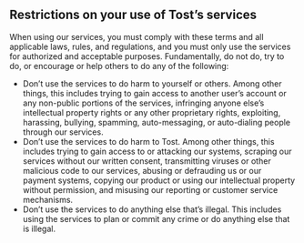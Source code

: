 ## Restrictions on your use of Tost’s services

When using our services, you must comply with these terms and all applicable laws, rules, and regulations, and you must only use the services for authorized and acceptable purposes. Fundamentally, do not do, try to do, or encourage or help others to do any of the following:

- Don’t use the services to do harm to yourself or others. Among other things, this includes trying to gain access to another user’s account or any non-public portions of the services, infringing anyone else’s intellectual property rights or any other proprietary rights, exploiting, harassing, bullying, spamming, auto-messaging, or auto-dialing people through our services.
- Don’t use the services to do harm to Tost. Among other things, this includes trying to gain access to or attacking our systems, scraping our services without our written consent, transmitting viruses or other malicious code to our services, abusing or defrauding us or our payment systems, copying our product or using our intellectual property without permission, and misusing our reporting or customer service mechanisms.
- Don’t use the services to do anything else that’s illegal. This includes using the services to plan or commit any crime or do anything else that is illegal.
